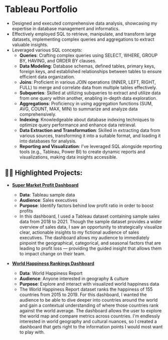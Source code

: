<h1>Tableau Portfolio</h1>

- Designed and executed comprehensive data analysis, showcasing my expertise in database management and informatics.
- Effectively employed SQL to retrieve, manipulate, and transform large datasets, implementing complex queries and aggregations to extract valuable insights.
- Leveraged various SQL concepts:
  - **Queries**: Crafting complex queries using SELECT, WHERE, GROUP BY, HAVING, and ORDER BY clauses.
  - **Data Modeling**: Database schemas, defined tables, primary keys, foreign keys, and established relationships between tables to ensure efficient data organization.
  - **Joins**: Proficient in various JOIN operations (INNER, LEFT, RIGHT, FULL) to merge and correlate data from multiple tables effectively.
  - **Subqueries**: Skilled at utilizing subqueries to extract and utilize data from one query within another, enabling in-depth data exploration.
  - **Aggregations**: Proficiency in using aggregation functions (SUM, AVG, COUNT, MAX, MIN) to summarize and analyze data comprehensively.
  - **Indexing**: Knowledgeable about database indexing techniques to optimize query performance and enhance data retrieval.
  - **Data Extraction and Transformation**: Skilled in extracting data from various sources, transforming it into a suitable format, and loading it into databases for analysis.
  - **Reporting and Visualization**: I've leveraged SQL alongside reporting tools (e.g., Tableau, Power BI) to create dynamic reports and visualizations, making data insights accessible.

<h2>👨‍💻 Highlighted Projects:</h2>

- **[Super Market Profit Dashboard](https://public.tableau.com/views/SuperMarketProfitDashboard/SuperstoreProfitDashboard?:language=en-US&publish=yes&:display_count=n&:origin=viz_share_link)**
  - **Data**: Tableau sample data
  - **Audience**: Sales executives
  - **Purpose**: Identify factors behind low profit ratio in order to boost profits
  - In this dashboard, I used a Tableau dataset containing sample sales data from 2018 to 2021. Though the sample dataset provides a wider overview of sales data, I saw an opportunity to strategically visualize clear, actionable insights to my fictional audience of sales executives. The dashboard allows my audience to immediately pinpoint the geographical, categorical, and seasonal factors that are leading to profit loss — providing the guided insight that allows them to impact change on their team.

- **[World Happiness Rankings Dashboard](https://public.tableau.com/views/WorldHappinessDashboard_16964334147960/WorldHappinessReport?:language=en-US&publish=yes&:display_count=n&:origin=viz_share_link)**
  - **Data**: World Happiness Report
  - **Audience**: Anyone interested in geography & culture
  - **Purpose**: Explore and interact with visualized world happiness data
  - The World Happiness Report dataset ranks the happiness of 155 countries from 2015 to 2019. For this dashboard, I wanted the audience to be able to dive deeper into countries around the world and gain a contextual understanding of where those countries rank against the world average. The dashboard allows the user to explore the world map and compare metrics across countries. I'm endlessly interested in world geography and cultural nuances, so I created a dashboard that gets right to the information points I would most want to play with.
